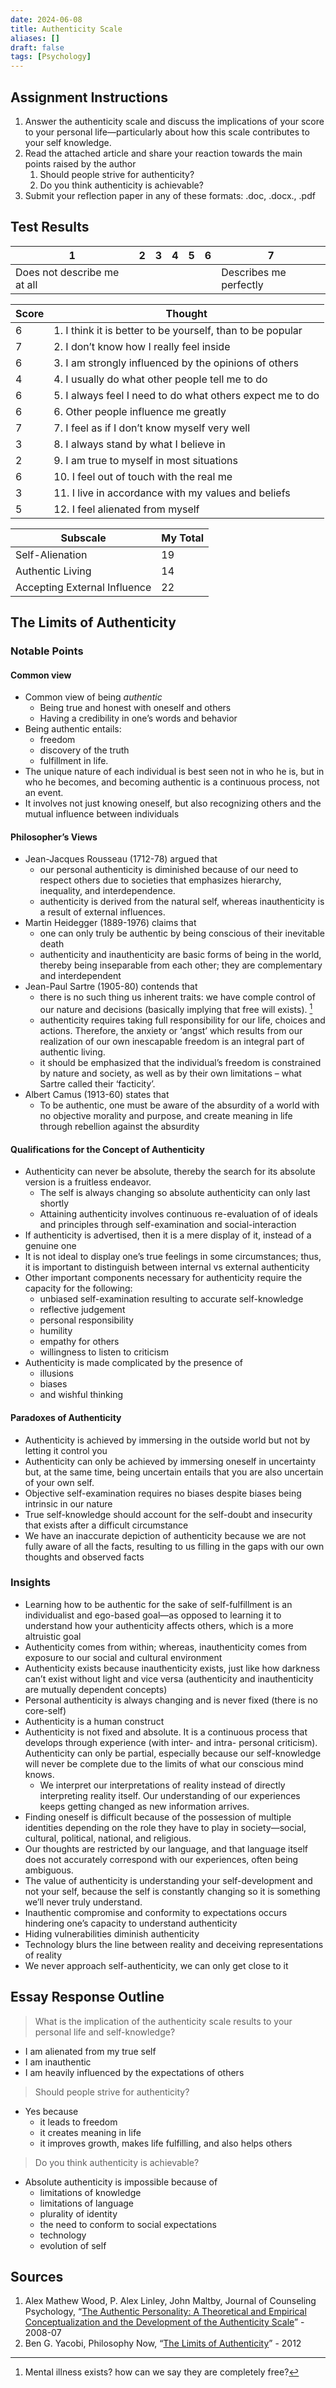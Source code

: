 ```yaml
---
date: 2024-06-08
title: Authenticity Scale
aliases: []
draft: false
tags: [Psychology]
---
```


## Assignment Instructions

1. Answer the authenticity scale and discuss the implications of your score to your personal life—particularly about how this scale contributes to your self knowledge.
2. Read the attached article and share your reaction towards the main points raised by the author
	1. Should people strive for authenticity?
	2. Do you think authenticity is achievable?
3. Submit your reflection paper in any of these formats: .doc, .docx., .pdf

## Test Results

| 1                           | 2   | 3   | 4   | 5   | 6   | 7                      |
| --------------------------- | --- | --- | --- | --- | --- | ---------------------- |
| Does not describe me at all |     |     |     |     |     | Describes me perfectly |

| Score | Thought                                                    |
| ----- | ---------------------------------------------------------- |
| 6     | 1. I think it is better to be yourself, than to be popular |
| 7     | 2. I don’t know how I really feel inside                   |
| 6     | 3. I am strongly influenced by the opinions of others      |
| 4     | 4. I usually do what other people tell me to do            |
| 6     | 5. I always feel I need to do what others expect me to do  |
| 6     | 6. Other people influence me greatly                       |
| 7     | 7. I feel as if I don’t know myself very well              |
| 3     | 8. I always stand by what I believe in                     |
| 2     | 9. I am true to myself in most situations                  |
| 6     | 10. I feel out of touch with the real me                   |
| 3     | 11. I live in accordance with my values and beliefs        |
| 5     | 12. I feel alienated from myself                           |

| Subscale                     | My Total |
| ---------------------------- | -------- |
| Self-Alienation              | 19       |
| Authentic Living             | 14       |
| Accepting External Influence | 22       |

## The Limits of Authenticity

### Notable Points

#### Common view

- Common view of being _authentic_
	- Being true and honest with oneself and others
	- Having a credibility in one’s words and behavior
- Being authentic entails:
	- freedom
	- discovery of the truth
	- fulfillment in life.
- The unique nature of each individual is best seen not in who he is, but in who he becomes, and becoming authentic is a continuous process, not an event.
- It involves not just knowing oneself, but also recognizing others and the mutual influence between individuals

#### Philosopher’s Views

- Jean-Jacques Rousseau (1712-78) argued that
	- our personal authenticity is diminished because of our need to respect others due to societies that emphasizes hierarchy, inequality, and interdependence.
	- authenticity is derived from the natural self, whereas inauthenticity is a result of external influences.
- Martin Heidegger (1889-1976) claims that
	- one can only truly be authentic by being conscious of their inevitable death
	- authenticity and inauthenticity are basic forms of being in the world, thereby being inseparable from each other; they are complementary and interdependent
- Jean-Paul Sartre (1905-80) contends that
	- there is no such thing us inherent traits: we have comple control of our nature and decisions (basically implying that free will exists). [^1]
	- authenticity requires taking full responsibility for our life, choices and actions. Therefore, the anxiety or ‘angst’ which results from our realization of our own inescapable freedom is an integral part of authentic living.
	- it should be emphasized that the individual’s freedom is constrained by nature and society, as well as by their own limitations – what Sartre called their ‘facticity’.
- Albert Camus (1913-60) states that
	- To be authentic, one must be aware of the absurdity of a world with no objective morality and purpose, and create meaning in life through rebellion against the absurdity

#### Qualifications for the Concept of Authenticity

- Authenticity can never be absolute, thereby the search for its absolute version is a fruitless endeavor.
	- The self is always changing so absolute authenticity can only last shortly
	- Attaining authenticity involves continuous re-evaluation of of ideals and principles through self-examination and social-interaction
- If authenticity is advertised, then it is a mere display of it, instead of a genuine one
- It is not ideal to display one’s true feelings in some circumstances; thus, it is important to distinguish between internal vs external authenticity
- Other important components necessary for authenticity require the capacity for the following:
	- unbiased self-examination resulting to accurate self-knowledge
	- reflective judgement
	- personal responsibility
	- humility
	- empathy for others
	- willingness to listen to criticism
- Authenticity is made complicated by the presence of
	- illusions
	- biases
	- and wishful thinking

#### Paradoxes of Authenticity

- Authenticity is achieved by immersing in the outside world but not by letting it control you
- Authenticity can only be achieved by immersing oneself in uncertainty but, at the same time, being uncertain entails that you are also uncertain of your own self.
- Objective self-examination requires no biases despite biases being intrinsic in our nature
- True self-knowledge should account for the self-doubt and insecurity that exists after a difficult circumstance
- We have an inaccurate depiction of authenticity because we are not fully aware of all the facts, resulting to us filling in the gaps with our own thoughts and observed facts

### Insights

- Learning how to be authentic for the sake of self-fulfillment is an individualist and ego-based goal—as opposed to learning it to understand how your authenticity affects others, which is a more altruistic goal
- Authenticity comes from within; whereas, inauthenticity comes from exposure to our social and cultural environment
- Authenticity exists because inauthenticity exists, just like how darkness can’t exist without light and vice versa (authenticity and inauthenticity are mutually dependent concepts)
- Personal authenticity is always changing and is never fixed (there is no core-self)
- Authenticity is a human construct
- Authenticity is not fixed and absolute. It is a continuous process that develops through experience (with inter- and intra- personal criticism). Authenticity can only be partial, especially because our self-knowledge will never be complete due to the limits of what our conscious mind knows.
	- We interpret our interpretations of reality instead of directly interpreting reality itself. Our understanding of our experiences keeps getting changed as new information arrives.
- Finding oneself is difficult because of the possession of multiple identities depending on the role they have to play in society—social, cultural, political, national, and religious.
- Our thoughts are restricted by our language, and that language itself does not accurately correspond with our experiences, often being ambiguous.
- The value of authenticity is understanding your self-development and not your self, because the self is constantly changing so it is something we’ll never truly understand.
- Inauthentic compromise and conformity to expectations occurs hindering one’s capacity to understand authenticity
- Hiding vulnerabilities diminish authenticity
- Technology blurs the line between reality and deceiving representations of reality
- We never approach self-authenticity, we can only get close to it

## Essay Response Outline

> What is the implication of the authenticity scale results to your personal life and self-knowledge?

- I am alienated from my true self
- I am inauthentic
- I am heavily influenced by the expectations of others

> Should people strive for authenticity?

- Yes because
	- it leads to freedom
	- it creates meaning in life
	- it improves growth, makes life fulfilling, and also helps others

> Do you think authenticity is achievable?

- Absolute authenticity is impossible because of
	- limitations of knowledge
	- limitations of language
	- plurality of identity
	- the need to conform to social expectations
	- technology
	- evolution of self

## Sources

1. Alex Mathew Wood, P. Alex Linley, John Maltby, Journal of Counseling Psychology, “[The Authentic Personality: A Theoretical and Empirical Conceptualization and the Development of the Authenticity Scale](http://dx.doi.org/10.1037/0022-0167.55.3.385)” - 2008-07
2. Ben G. Yacobi, Philosophy Now, “[The Limits of Authenticity](https://philosophynow.org/issues/92/The_Limits_of_Authenticity)” - 2012

[^1]: Mental illness exists? how can we say they are completely free?
